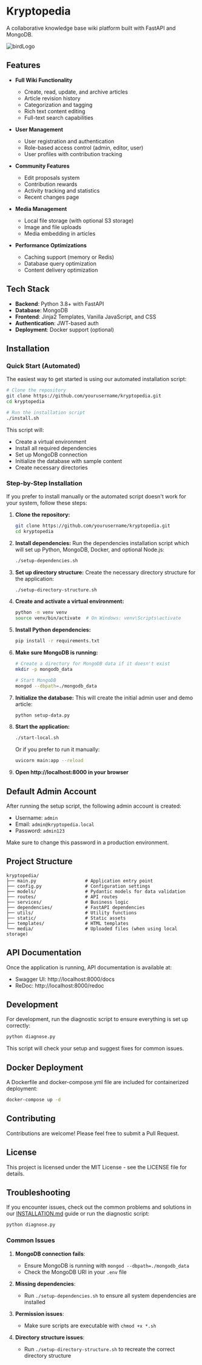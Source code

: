 # Kryptopedia 

A collaborative knowledge base wiki platform built with FastAPI and MongoDB.

![birdLogo](https://github.com/user-attachments/assets/5e2a39c4-eeb3-48cd-86a5-c9aefd28bb74)

## Features

- **Full Wiki Functionality**
  - Create, read, update, and archive articles
  - Article revision history
  - Categorization and tagging
  - Rich text content editing
  - Full-text search capabilities

- **User Management**
  - User registration and authentication
  - Role-based access control (admin, editor, user)
  - User profiles with contribution tracking

- **Community Features**
  - Edit proposals system
  - Contribution rewards
  - Activity tracking and statistics
  - Recent changes page

- **Media Management**
  - Local file storage (with optional S3 storage)
  - Image and file uploads
  - Media embedding in articles

- **Performance Optimizations**
  - Caching support (memory or Redis)
  - Database query optimization
  - Content delivery optimization

## Tech Stack

- **Backend**: Python 3.8+ with FastAPI
- **Database**: MongoDB
- **Frontend**: Jinja2 Templates, Vanilla JavaScript, and CSS
- **Authentication**: JWT-based auth
- **Deployment**: Docker support (optional)

## Installation

### Quick Start (Automated)

The easiest way to get started is using our automated installation script:

```bash
# Clone the repository
git clone https://github.com/yourusername/kryptopedia.git
cd kryptopedia

# Run the installation script
./install.sh
```

This script will:
- Create a virtual environment
- Install all required dependencies
- Set up MongoDB connection
- Initialize the database with sample content
- Create necessary directories

### Step-by-Step Installation

If you prefer to install manually or the automated script doesn't work for your system, follow these steps:

1. **Clone the repository:**
   ```bash
   git clone https://github.com/yourusername/kryptopedia.git
   cd kryptopedia
   ```

2. **Install dependencies:**
   Run the dependencies installation script which will set up Python, MongoDB, Docker, and optional Node.js:
   ```bash
   ./setup-dependencies.sh
   ```

3. **Set up directory structure:**
   Create the necessary directory structure for the application:
   ```bash
   ./setup-directory-structure.sh
   ```

4. **Create and activate a virtual environment:**
   ```bash
   python -m venv venv
   source venv/bin/activate  # On Windows: venv\Scripts\activate
   ```

5. **Install Python dependencies:**
   ```bash
   pip install -r requirements.txt
   ```

6. **Make sure MongoDB is running:**
   ```bash
   # Create a directory for MongoDB data if it doesn't exist
   mkdir -p mongodb_data
   
   # Start MongoDB
   mongod --dbpath=./mongodb_data
   ```

7. **Initialize the database:**
   This will create the initial admin user and demo article:
   ```bash
   python setup-data.py
   ```

8. **Start the application:**
   ```bash
   ./start-local.sh
   ```
   Or if you prefer to run it manually:
   ```bash
   uvicorn main:app --reload
   ```

9. **Open http://localhost:8000 in your browser**

## Default Admin Account

After running the setup script, the following admin account is created:

- Username: `admin`
- Email: `admin@kryptopedia.local`
- Password: `admin123`

Make sure to change this password in a production environment.

## Project Structure

```
kryptopedia/
├── main.py                  # Application entry point
├── config.py                # Configuration settings
├── models/                  # Pydantic models for data validation
├── routes/                  # API routes
├── services/                # Business logic
├── dependencies/            # FastAPI dependencies
├── utils/                   # Utility functions
├── static/                  # Static assets
├── templates/               # HTML templates
└── media/                   # Uploaded files (when using local storage)
```

## API Documentation

Once the application is running, API documentation is available at:
- Swagger UI: http://localhost:8000/docs
- ReDoc: http://localhost:8000/redoc

## Development

For development, run the diagnostic script to ensure everything is set up correctly:

```bash
python diagnose.py
```

This script will check your setup and suggest fixes for common issues.

## Docker Deployment

A Dockerfile and docker-compose.yml file are included for containerized deployment:

```bash
docker-compose up -d
```

## Contributing

Contributions are welcome! Please feel free to submit a Pull Request.

## License

This project is licensed under the MIT License - see the LICENSE file for details.

## Troubleshooting

If you encounter issues, check out the common problems and solutions in our [INSTALLATION.md](INSTALLATION.md) guide or run the diagnostic script:

```bash
python diagnose.py
```

### Common Issues

1. **MongoDB connection fails**: 
   - Ensure MongoDB is running with `mongod --dbpath=./mongodb_data`
   - Check the MongoDB URI in your `.env` file

2. **Missing dependencies**:
   - Run `./setup-dependencies.sh` to ensure all system dependencies are installed

3. **Permission issues**:
   - Make sure scripts are executable with `chmod +x *.sh`

4. **Directory structure issues**:
   - Run `./setup-directory-structure.sh` to recreate the correct directory structure
